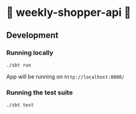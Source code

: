 # 🛒 weekly-shopper-api 🛒

## Development

### Running locally

```
./sbt run
```
App will be running on `http://localhost:8080/`

### Running the test suite

```
./sbt test
```
